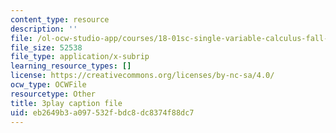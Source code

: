 ```yaml
---
content_type: resource
description: ''
file: /ol-ocw-studio-app/courses/18-01sc-single-variable-calculus-fall-2010/eb2649b3a097532fbdc8dc8374f88dc7_7K1sB05pE0A.vtt
file_size: 52538
file_type: application/x-subrip
learning_resource_types: []
license: https://creativecommons.org/licenses/by-nc-sa/4.0/
ocw_type: OCWFile
resourcetype: Other
title: 3play caption file
uid: eb2649b3-a097-532f-bdc8-dc8374f88dc7
---
```

